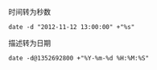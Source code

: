 时间转为秒数
```
date -d "2012-11-12 13:00:00" +"%s"
```
描述转为日期
```
date -d@1352692800 +"%Y-%m-%d %H:%M:%S"
```
